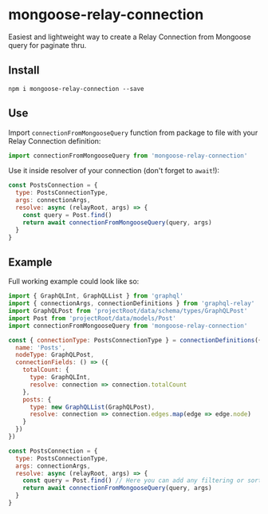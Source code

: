 # mongoose-relay-connection
Easiest and lightweight way to create a Relay Connection from Mongoose query for paginate thru.

## Install
`npm i mongoose-relay-connection --save`

## Use
Import `connectionFromMongooseQuery` function from package to file with your Relay Connection definition:

```javascript
import connectionFromMongooseQuery from 'mongoose-relay-connection'
```

Use it inside resolver of your connection (don't forget to `await`!):

```javascript
const PostsConnection = {
  type: PostsConnectionType,
  args: connectionArgs,
  resolve: async (relayRoot, args) => {
    const query = Post.find()
    return await connectionFromMongooseQuery(query, args)
  }
}
```

## Example
Full working example could look like so:

```javascript
import { GraphQLInt, GraphQLList } from 'graphql'
import { connectionArgs, connectionDefinitions } from 'graphql-relay'
import GraphQLPost from 'projectRoot/data/schema/types/GraphQLPost'
import Post from 'projectRoot/data/models/Post'
import connectionFromMongooseQuery from 'mongoose-relay-connection'

const { connectionType: PostsConnectionType } = connectionDefinitions({
  name: 'Posts',
  nodeType: GraphQLPost,
  connectionFields: () => ({
    totalCount: {
      type: GraphQLInt,
      resolve: connection => connection.totalCount
    },
    posts: {
      type: new GraphQLList(GraphQLPost),
      resolve: connection => connection.edges.map(edge => edge.node)
    }
  })
})

const PostsConnection = {
  type: PostsConnectionType,
  args: connectionArgs,
  resolve: async (relayRoot, args) => {
    const query = Post.find() // Here you can add any filtering or sorting to your query
    return await connectionFromMongooseQuery(query, args)
  }
}
```
